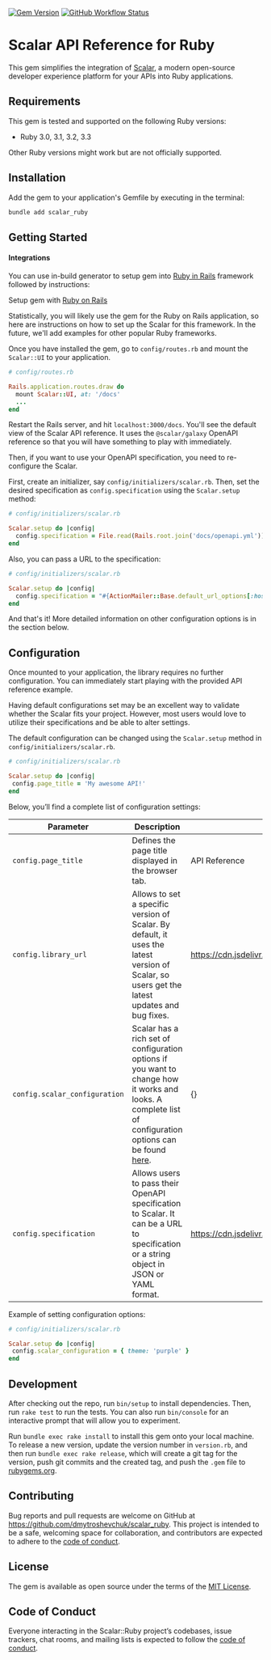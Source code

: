 [![Gem Version](https://badge.fury.io/rb/scalar_ruby.svg)](https://badge.fury.io/rb/scalar_ruby)
[![GitHub Workflow Status](https://img.shields.io/github/actions/workflow/status/dmytroshevchuk/scalar_ruby/check.yml)](https://github.com/dmytroshevchuk/scalar_ruby/actions/workflows/check.yml)

# Scalar API Reference for Ruby

This gem simplifies the integration of [Scalar](https://scalar.com), a modern open-source developer experience platform for your APIs into Ruby applications.

## Requirements

This gem is tested and supported on the following Ruby versions:

- Ruby 3.0, 3.1, 3.2, 3.3

Other Ruby versions might work but are not officially supported.

## Installation

Add the gem to your application's Gemfile by executing in the terminal:

```bash
bundle add scalar_ruby
```

## Getting Started

#### Integrations
You can use in-build generator to setup gem into [Ruby in Rails](https://rubyonrails.org) framework followed by instructions:

Setup gem with [Ruby on Rails](lib/scalar/installers/rails/README.md)

Statistically, you will likely use the gem for the Ruby on Rails application, so here are instructions on how to set up the Scalar for this framework. In the future, we'll add examples for other popular Ruby frameworks.

Once you have installed the gem, go to `config/routes.rb` and mount the `Scalar::UI` to your application.

```ruby
# config/routes.rb

Rails.application.routes.draw do
  mount Scalar::UI, at: '/docs'
  ...
end
```

Restart the Rails server, and hit `localhost:3000/docs`. You'll see the default view of the Scalar API reference. It uses the `@scalar/galaxy` OpenAPI reference so that you will have something to play with immediately.

Then, if you want to use your OpenAPI specification, you need to re-configure the Scalar.

First, create an initializer, say `config/initializers/scalar.rb`. Then, set the desired specification as `config.specification` using the `Scalar.setup` method:

```ruby
# config/initializers/scalar.rb

Scalar.setup do |config|
  config.specification = File.read(Rails.root.join('docs/openapi.yml'))
end
```

Also, you can pass a URL to the specification:

```ruby
# config/initializers/scalar.rb

Scalar.setup do |config|
  config.specification = "#{ActionMailer::Base.default_url_options[:host]/openapi.json}"
end
```

And that's it! More detailed information on other configuration options is in the section below.

## Configuration

Once mounted to your application, the library requires no further configuration. You can immediately start playing with the provided API reference example.

Having default configurations set may be an excellent way to validate whether the Scalar fits your project. However, most users would love to utilize their specifications and be able to alter settings.

The default configuration can be changed using the `Scalar.setup` method in `config/initializers/scalar.rb`.

```ruby
# config/initializers/scalar.rb

Scalar.setup do |config|
 config.page_title = 'My awesome API!'
end
```

Below, you’ll find a complete list of configuration settings:

Parameter                                  | Description                                             | Default
-------------------------------------------|---------------------------------------------------------|------------------------
`config.page_title`                        | Defines the page title displayed in the browser tab.    | API Reference
`config.library_url`                       | Allows to set a specific version of Scalar. By default, it uses the latest version of Scalar, so users get the latest updates and bug fixes.   | https://cdn.jsdelivr.net/npm/@scalar/api-reference
`config.scalar_configuration`              | Scalar has a rich set of configuration options if you want to change how it works and looks. A complete list of configuration options can be found [here](https://github.com/scalar/scalar/blob/main/documentation/configuration.md).   | {}
`config.specification`                     | Allows users to pass their OpenAPI specification to Scalar. It can be a URL to specification or a string object in JSON or YAML format.    | https://cdn.jsdelivr.net/npm/@scalar/galaxy/dist/latest.yaml

Example of setting configuration options:

```ruby
# config/initializers/scalar.rb

Scalar.setup do |config|
 config.scalar_configuration = { theme: 'purple' }
end
```

## Development

After checking out the repo, run `bin/setup` to install dependencies. Then, run `rake test` to run the tests. You can also run `bin/console` for an interactive prompt that will allow you to experiment.

Run `bundle exec rake install` to install this gem onto your local machine. To release a new version, update the version number in `version.rb`, and then run `bundle exec rake release`, which will create a git tag for the version, push git commits and the created tag, and push the `.gem` file to [rubygems.org](https://rubygems.org).

## Contributing

Bug reports and pull requests are welcome on GitHub at https://github.com/dmytroshevchuk/scalar_ruby. This project is intended to be a safe, welcoming space for collaboration, and contributors are expected to adhere to the [code of conduct](https://github.com/dmytroshevchuk/scalar_ruby/blob/master/CODE_OF_CONDUCT.md).

## License

The gem is available as open source under the terms of the [MIT License](https://opensource.org/licenses/MIT).

## Code of Conduct

Everyone interacting in the Scalar::Ruby project’s codebases, issue trackers, chat rooms, and mailing lists is expected to follow the [code of conduct](https://github.com/dmytroshevchuk/scalar_ruby/blob/master/CODE_OF_CONDUCT.md).
